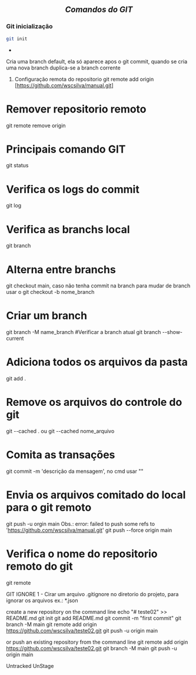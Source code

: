 ## *__<p align = "center">Comandos do GIT</p>__*
### **Git inicialização**
```sh
git init
``` 
- <!--inicializa o repositorio -->
Cria uma branch default, ela só aparece apos o git commit, quando se cria uma nova branch duplica-se a branch corrente
1. Configuração remota do repositorio
git remote add origin [https://github.com/wscsilva/manual.git]
# Remover repositorio remoto
git remote remove origin
# Principais comando GIT
git status
# Verifica os logs do commit
git log
# Verifica as branchs local
git branch
# Alterna entre branchs
git checkout main, caso não tenha commit na branch para mudar de branch usar o git checkout -b nome_branch
# Criar um branch
git branch -M name_branch
#Verificar a branch atual
git branch --show-current
# Adiciona todos os arquivos da pasta 
git add .
# Remove os arquivos do controle do git
git --cached . ou git --cached nome_arquivo
#  Comita as transações
git commit -m 'descrição da mensagem', no cmd usar ""
# Envia os arquivos comitado do local para o git remoto
git push -u orgin main
Obs.: error: failed to push some refs to 'https://github.com/wscsilva/manual.git'
git push --force origin main
# Verifica o nome do repositorio remoto do git
git remote

GIT IGNORE
1 - Cirar um arquivo .gitignore no diretorio do projeto, para ignorar os arquivos ex.: *.json

create a new repository on the command line
echo "# teste02" >> README.md
git init
git add README.md
git commit -m "first commit"
git branch -M main
git remote add origin https://github.com/wscsilva/teste02.git
git push -u origin main

or push an existing repository from the command line
git remote add origin https://github.com/wscsilva/teste02.git
git branch -M main
git push -u origin main

Untracked
UnStage